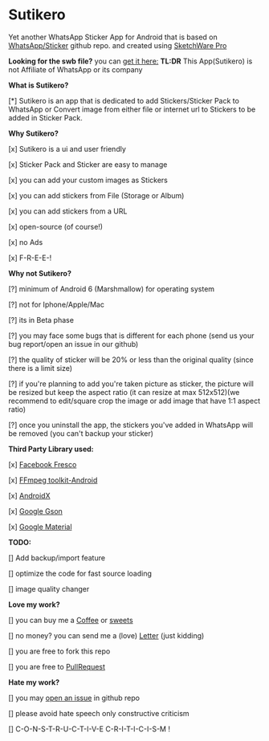# Sutikero

Yet another WhatsApp Sticker App for Android that is based on [WhatsApp/Sticker](https://github.com/WhatsApp/stickers) github repo. and created using [SketchWare Pro](https://github.com/Sketchware-Pro/Sketchware-Pro)

**Looking for the swb file?**
you can [get it here:](https://www.buymeacoffee.com/STICKnoLOGIC/e/57703)
**TL:DR**
This App(Sutikero) is not Affiliate of WhatsApp or its company

**What is Sutikero?**

[*] Sutikero is an app that is dedicated to add Stickers/Sticker Pack to WhatsApp or Convert image from either file or internet url to Stickers to be added in Sticker Pack.

**Why Sutikero?**

[x] Sutikero is a ui and user friendly

[x] Sticker Pack and Sticker are easy to manage

[x] you can add your custom images as Stickers

[x] you can add stickers from File (Storage or Album)

[x] you can add stickers from a URL

[x] open-source (of course!)

[x] no Ads

[x] F-R-E-E-!


**Why not Sutikero?**

[?] minimum of Android 6 (Marshmallow) for operating system

[?] not for Iphone/Apple/Mac

[?] its in Beta phase

[?] you may face some bugs that is different for each phone (send us your bug report/open an issue in our github)

[?] the quality of sticker will be 20% or less than the original quality (since there is a limit size)

[?] if you're planning to add you're taken picture as sticker, the picture will be resized but keep the aspect ratio (it can resize at max 512x512)(we recommend to edit/square crop the image or add image that have 1:1 aspect ratio)

[?] once you uninstall the app, the stickers you've added in WhatsApp will be removed (you can't backup your sticker)


**Third Party Library used:**

[x] [Facebook Fresco](https://github.com/facebook/fresco)

[x] [FFmpeg toolkit-Android](https://github.com/tanersener/ffmpeg-kit/tree/main/android)

[x] [AndroidX](https://github.com/google/gson)

[x] [Google Gson](https://github.com/google/gson)

[x] [Google Material](https://material.io/develop/android)


**TODO:**

[] Add backup/import feature

[] optimize the code for fast source loading

[] image quality changer


**Love my work?**

[] you can buy me a [Coffee](https://www.buymeacoffee.com/STICKnoLOGIC) or [sweets](https://www.paypal.com/paypalme/yhalSTICKnoLOGIC)

[] no money? you can send me a (love) [Letter](mailto:jobeth.llame@gmail.com?subject=Sutikero_Appreciation) (just kidding)

[] you are free to fork this repo

[] you are free to [PullRequest](https://github.com/STICKnoLOGIC/sutikero/pulls)


**Hate my work?**

[] you may [open an issue](https://github.com/STICKnoLOGIC/sutikero/issues) in github repo

[] please avoid hate speech only constructive criticism

[] C-O-N-S-T-R-U-C-T-I-V-E C-R-I-T-I-C-I-S-M !
